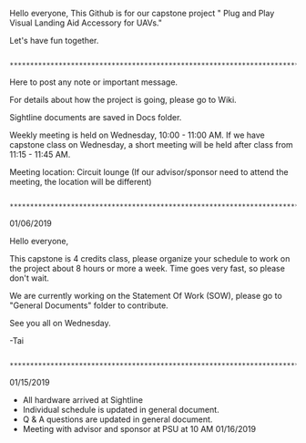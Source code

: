 Hello everyone, 
This Github is for our capstone project " Plug and Play Visual Landing Aid Accessory for UAVs." 

Let's have fun together.

              ********************************************************************************************
Here to post any note or important message.
 
For details about how the project is going, please go to Wiki.
 
Sightline documents are saved in Docs folder.
 
Weekly meeting is held on Wednesday, 10:00 - 11:00 AM. If we have capstone class on Wednesday, a short meeting will be held after class from 11:15 - 11:45 AM.

Meeting location: Circuit lounge (If our advisor/sponsor need to attend the meeting, the location will be different)
 
              ********************************************************************************************         
01/06/2019
 
Hello everyone, 

This capstone is 4 credits class, please organize your schedule to work on the project about 8 hours or more a week. Time goes very fast, so please don't wait.

We are currently working on the Statement Of Work (SOW), please go to "General Documents" folder to contribute.
 
See you all on Wednesday.
 
-Tai

          ****************************************************************************
 01/15/2019
 
 - All hardware arrived at Sightline
 - Individual schedule is updated in general document.
 - Q & A questions are updated in general document.
 - Meeting with advisor and sponsor at PSU at 10 AM 01/16/2019
 
 
 
